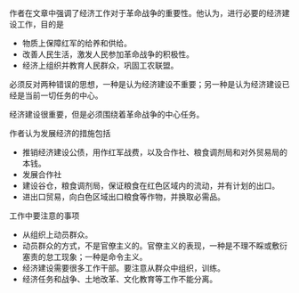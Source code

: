 作者在文章中强调了经济工作对于革命战争的重要性。他认为，进行必要的经济建设工作，目的是

+ 物质上保障红军的给养和供给。
+ 改善人民生活，激发人民参加革命战争的积极性。
+ 经济上组织并教育人民群众，巩固工农联盟。

必须反对两种错误的思想，一种是认为经济建设不重要；另一种是认为经济建设已经是当前一切任务的中心。

经济建设很重要，但是必须围绕着革命战争的中心任务。



作者认为发展经济的措施包括

+ 推销经济建设公债，用作红军战费，以及合作社、粮食调剂局和对外贸易局的本钱。
+ 发展合作社
+ 建设谷仓，粮食调剂局，保证粮食在红色区域内的流动，并有计划的出口。
+ 进出口贸易，向白色区域出口粮食等作物，并换取必需品。



工作中要注意的事项

+ 从组织上动员群众。
+ 动员群众的方式，不是官僚主义的。官僚主义的表现，一种是不理不睬或敷衍塞责的怠工现象；一种是命令主义。
+ 经济建设需要很多工作干部。要注意从群众中组织，训练。
+ 经济任务和战争、土地改革、文化教育等工作不能分离。

